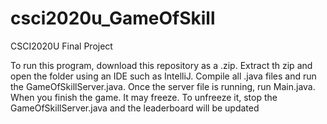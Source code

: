 # csci2020u_GameOfSkill
CSCI2020U Final Project

To run this program, download this repository as a .zip. 
Extract th zip and open the folder using an IDE such as IntelliJ. 
Compile all .java files and run the GameOfSkillServer.java.
Once the server file is running, run Main.java. 
When you finish the game. It may freeze.
To unfreeze it, stop the GameOfSkillServer.java and the leaderboard will be updated
